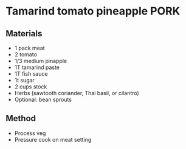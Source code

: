 # Tamarind tomato pineapple PORK
## Materials
* 1 pack meat
* 2 tomato
* 1/3 medium pinapple
* 1T tamarind paste
* 1T fish sauce
* 1t sugar
* 2 cups stock
* Herbs (sawtooth coriander, Thai basil, or cilantro)
* Optional: bean sprouts

## Method
* Process veg
* Pressure cook on meat setting

